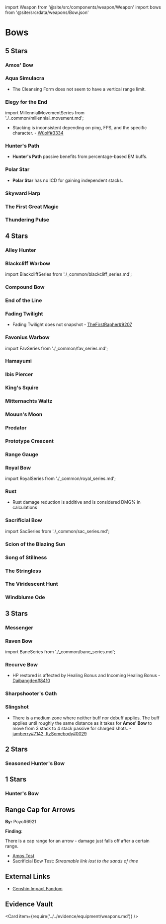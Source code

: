 import Weapon from '@site/src/components/weapon/Weapon'
import bows from '@site/src/data/weapons/Bow.json'

# Bows

## 5 Stars

### Amos' Bow

<Weapon weapon="Amos' Bow" weapons={bows} />

### Aqua Simulacra

<Weapon weapon="Aqua Simulacra" weapons={bows}>

* The Cleansing Form does not seem to have a vertical range limit.

</Weapon>

### Elegy for the End

<Weapon weapon="Elegy for the End" weapons={bows}>

import MillennialMovementSeries from './\_common/millennial_movement.md';

<MillennialMovementSeries/>

* Stacking is inconsistent depending on ping, FPS, and the specific character. - [Wüolf\#3334](../../evidence/equipment/weapons.md#elegy-stack-inconsistencies)

</Weapon>

### Hunter's Path

<Weapon weapon="Hunter's Path" weapons={bows}>

* **Hunter's Path** passive benefits from percentage-based EM buffs.  

</Weapon>

### Polar Star

<Weapon weapon="Polar Star" weapons={bows}>

* **Polar Star** has no ICD for gaining independent stacks.

</Weapon>

### Skyward Harp

<Weapon weapon="Skyward Harp" weapons={bows} />

### The First Great Magic

<Weapon weapon="The First Great Magic" weapons={bows} />

### Thundering Pulse

<Weapon weapon="Thundering Pulse" weapons={bows} />

## 4 Stars

### Alley Hunter

<Weapon weapon="Alley Hunter" weapons={bows} />

### Blackcliff Warbow

<Weapon weapon="Blackcliff Warbow" weapons={bows}>

import BlackcliffSeries from './\_common/blackcliff_series.md';

<BlackcliffSeries/>

</Weapon>

### Compound Bow

<Weapon weapon="Compound Bow" weapons={bows} />

### End of the Line

<Weapon weapon="End of the Line" weapons={bows} />

### Fading Twilight

<Weapon weapon="Fading Twilight" weapons={bows}>

* Fading Twilight does not snapshot - [TheFirstRapher#9207](../../evidence/equipment/weapons.md#fading-twilight-does-not-snapshot)

</Weapon>

### Favonius Warbow

<Weapon weapon="Favonius Warbow" weapons={bows}>

import FavSeries from './\_common/fav_series.md';

<FavSeries/>

</Weapon>

### Hamayumi

<Weapon weapon="Hamayumi" weapons={bows} />

### Ibis Piercer

<Weapon weapon="Ibis Piercer" weapons={bows} />

### King's Squire

<Weapon weapon="King's Squire" weapons={bows} />

### Mitternachts Waltz

<Weapon weapon="Mitternachts Waltz" weapons={bows} />

### Mouun's Moon

<Weapon weapon="Mouun's Moon" weapons={bows} />

### Predator

<Weapon weapon="Predator" weapons={bows} />

### Prototype Crescent

<Weapon weapon="Prototype Crescent" weapons={bows} />

### Range Gauge

<Weapon weapon="Range Gauge" weapons={bows} />

### Royal Bow

<Weapon weapon="Royal Bow" weapons={bows}>

import RoyalSeries from './\_common/royal_series.md';

<RoyalSeries/>

</Weapon>

### Rust

<Weapon weapon="Rust" weapons={bows}>

* Rust damage reduction is additive and is considered DMG% in calculations

</Weapon>

### Sacrificial Bow

<Weapon weapon="Sacrificial Bow" weapons={bows}>

import SacSeries from './\_common/sac_series.md';

<SacSeries/>

</Weapon>

### Scion of the Blazing Sun

<Weapon weapon="Scion of the Blazing Sun" weapons={bows} />

### Song of Stillness

<Weapon weapon="Song of Stillness" weapons={bows} />

### The Stringless

<Weapon weapon="The Stringless" weapons={bows} />

### The Viridescent Hunt

<Weapon weapon="The Viridescent Hunt" weapons={bows} />

### Windblume Ode

<Weapon weapon="Windblume Ode" weapons={bows} />

## 3 Stars

### Messenger

<Weapon weapon="Messenger" weapons={bows} />

### Raven Bow

<Weapon weapon="Raven Bow" weapons={bows}>

import BaneSeries from './\_common/bane_series.md';

<BaneSeries/>

</Weapon>

### Recurve Bow

<Weapon weapon="Recurve Bow" weapons={bows}>

* HP restored is affected by Healing Bonus and Incoming Healing Bonus - [Daibangden#8410](/evidence/equipment/weapons.md#weapons-and-heals)

</Weapon>

### Sharpshooter's Oath

<Weapon weapon="Sharpshooter's Oath" weapons={bows} />

### Slingshot

<Weapon weapon="Slingshot" weapons={bows}>

* There is a medium zone where neither buff nor debuff applies. The buff applies until roughly the same distance as it takes for **Amos' Bow** to move from 3 stack to 4 stack passive for charged shots. - [jamberry\#7142, ItzSomebody\#0029](../../evidence/equipment/weapons.md#slingshot-passive-mechanics)

</Weapon>

## 2 Stars

### Seasoned Hunter's Bow

<Weapon weapon="Seasoned Hunter's Bow" weapons={bows} />

## 1 Stars

### Hunter's Bow

<Weapon weapon="Hunter's Bow" weapons={bows} />

## Range Cap for Arrows

**By:** Poyo\#6921

**Finding**:

There is a cap range for an arrow - damage just falls off after a certain range.

* [Amos Test](https://streamable.com/pnfumf)
* Sacrificial Bow Test: _Streamable link lost to the sands of time_

## External Links

* [Genshin Impact Fandom](https://genshin-impact.fandom.com/wiki/Bows)

## Evidence Vault

<Card item={require('../../evidence/equipment/weapons.md')} />
